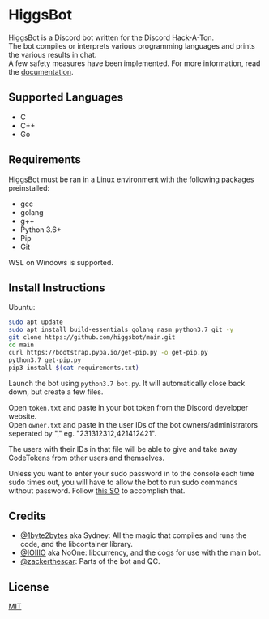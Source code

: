 # HiggsBot

HiggsBot is a Discord bot written for the Discord Hack-A-Ton. \
The bot compiles or interprets various programming languages and prints the various results in chat. \
A few safety measures have been implemented. For more information, read the [documentation](https://github.com/higgsbot/documents).

## Supported Languages

- C
- C++
- Go

## Requirements

HiggsBot must be ran in a Linux environment with the following packages preinstalled:

- gcc
- golang
- g++
- Python 3.6+
- Pip
- Git

WSL on Windows is supported.

## Install Instructions

Ubuntu: 
```bash
sudo apt update
sudo apt install build-essentials golang nasm python3.7 git -y
git clone https://github.com/higgsbot/main.git
cd main
curl https://bootstrap.pypa.io/get-pip.py -o get-pip.py
python3.7 get-pip.py
pip3 install $(cat requirements.txt)
```

Launch the bot using `python3.7 bot.py`.
It will automatically close back down, but create a few files.

Open `token.txt` and paste in your bot token from the Discord developer website. \
Open `owner.txt` and paste in the user IDs of the bot owners/administrators seperated by "," eg. "231312312,421412421".

The users with their IDs in that file will be able to give and take away CodeTokens from other users and themselves.

Unless you want to enter your sudo password in to the console each time sudo times out, you will have to allow the bot to run sudo commands without password. Follow [this SO](https://askubuntu.com/questions/147241/execute-sudo-without-password/147265#147265) to accomplish that.

## Credits
- [@1byte2bytes](https://github.com/1byte2bytes) aka Sydney: All the magic that compiles and runs the code, and the libcontainer library.
- [@IOIIIO](https://github.com/IOIIIO) aka NoOne: libcurrency, and the cogs for use with the main bot.
- [@zackerthescar](https://github.com/zackerthescar): Parts of the bot and QC.

## License
[MIT](https://choosealicense.com/licenses/mit/)